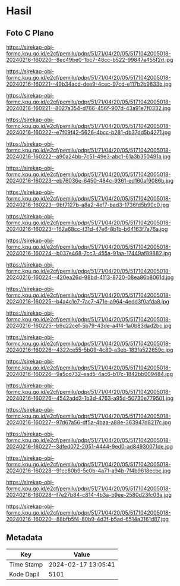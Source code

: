 # Hasil

## Foto C Plano

https://sirekap-obj-formc.kpu.go.id/e2cf/pemilu/pdpr/51/71/04/20/05/5171042005018-20240216-160220--8ec49be0-1bc7-48cc-b522-99847a455f2d.jpg

https://sirekap-obj-formc.kpu.go.id/e2cf/pemilu/pdpr/51/71/04/20/05/5171042005018-20240216-160221--49b34acd-dee9-4cec-97cd-e117b2b9833b.jpg

https://sirekap-obj-formc.kpu.go.id/e2cf/pemilu/pdpr/51/71/04/20/05/5171042005018-20240216-160221--8027a354-d766-456f-907d-43a91e7f0332.jpg

https://sirekap-obj-formc.kpu.go.id/e2cf/pemilu/pdpr/51/71/04/20/05/5171042005018-20240216-160222--e7f09f42-5626-4bcc-b281-db37dd5b4271.jpg

https://sirekap-obj-formc.kpu.go.id/e2cf/pemilu/pdpr/51/71/04/20/05/5171042005018-20240216-160222--a90a24bb-7c51-49e3-abc1-61a3b350491a.jpg

https://sirekap-obj-formc.kpu.go.id/e2cf/pemilu/pdpr/51/71/04/20/05/5171042005018-20240216-160223--eb76036e-6450-484c-9361-ed160af9086b.jpg

https://sirekap-obj-formc.kpu.go.id/e2cf/pemilu/pdpr/51/71/04/20/05/5171042005018-20240216-160223--9bf7127b-a8a2-4ef7-bad3-1736fd5b90c0.jpg

https://sirekap-obj-formc.kpu.go.id/e2cf/pemilu/pdpr/51/71/04/20/05/5171042005018-20240216-160223--162a68cc-f31d-47e6-8b1b-b64163f7a76a.jpg

https://sirekap-obj-formc.kpu.go.id/e2cf/pemilu/pdpr/51/71/04/20/05/5171042005018-20240216-160224--b037e468-7cc3-455a-91aa-17449af89882.jpg

https://sirekap-obj-formc.kpu.go.id/e2cf/pemilu/pdpr/51/71/04/20/05/5171042005018-20240216-160224--420ea26d-98bd-4113-8720-08ea86b8061d.jpg

https://sirekap-obj-formc.kpu.go.id/e2cf/pemilu/pdpr/51/71/04/20/05/5171042005018-20240216-160225--b4a4c1e7-7ac7-471e-a964-4edd3f0afda8.jpg

https://sirekap-obj-formc.kpu.go.id/e2cf/pemilu/pdpr/51/71/04/20/05/5171042005018-20240216-160225--b9d22cef-5b79-43de-a4f4-1a0b83dad2bc.jpg

https://sirekap-obj-formc.kpu.go.id/e2cf/pemilu/pdpr/51/71/04/20/05/5171042005018-20240216-160226--4322ce55-5b09-4c80-a3eb-183fa522659c.jpg

https://sirekap-obj-formc.kpu.go.id/e2cf/pemilu/pdpr/51/71/04/20/05/5171042005018-20240216-160226--9a5cd732-ead5-4ac6-b17c-1842bb009484.jpg

https://sirekap-obj-formc.kpu.go.id/e2cf/pemilu/pdpr/51/71/04/20/05/5171042005018-20240216-160226--4542add3-1b3d-4763-a95d-50730e779501.jpg

https://sirekap-obj-formc.kpu.go.id/e2cf/pemilu/pdpr/51/71/04/20/05/5171042005018-20240216-160227--97d67a56-df5a-4baa-a88e-363947d8217c.jpg

https://sirekap-obj-formc.kpu.go.id/e2cf/pemilu/pdpr/51/71/04/20/05/5171042005018-20240216-160227--3dfed072-2051-4444-9ed0-ad84930071de.jpg

https://sirekap-obj-formc.kpu.go.id/e2cf/pemilu/pdpr/51/71/04/20/05/5171042005018-20240216-160228--91cc80b9-5c0b-4a71-a94b-7f4b9618ecbc.jpg

https://sirekap-obj-formc.kpu.go.id/e2cf/pemilu/pdpr/51/71/04/20/05/5171042005018-20240216-160228--f7e27b84-c814-4b3a-b9ee-2580d23fc03a.jpg

https://sirekap-obj-formc.kpu.go.id/e2cf/pemilu/pdpr/51/71/04/20/05/5171042005018-20240216-160220--88bfb5f4-80b9-4d3f-b5ad-6514a3161d87.jpg


## Metadata

| Key        | Value               |
| ---------- | ------------------- |
| Time Stamp | 2024-02-17 13:05:41 |
| Kode Dapil | 5101                |



